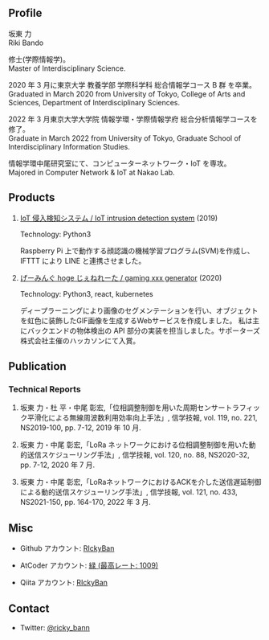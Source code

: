 ## Profile

坂東 力  
Riki Bando

修士(学際情報学)。  
Master of Interdisciplinary Science.

2020 年 3 月に東京大学 教養学部 学際科学科 総合情報学コース B 群 を卒業。  
Graduated in March 2020 from University of Tokyo, College of Arts and Sciences, Department of Interdisciplinary Sciences.

2022 年 3 月東京大学大学院 情報学環・学際情報学府 総合分析情報学コースを修了。  
Graduate in March 2022 from University of Tokyo, Graduate School of Interdisciplinary Information Studies.

情報学環中尾研究室にて、コンピューターネットワーク・IoT を専攻。  
Majored in Computer Network & IoT at Nakao Lab.

## Products

1. [IoT 侵入検知システム / IoT intrusion detection system](https://github.com/RIckyBan/my_face_detection) (2019)　　

   Technology: Python3

   Raspberry Pi 上で動作する顔認識の機械学習プログラム(SVM)を作成し、IFTTT により LINE と連携させました。

1. [げーみんぐ hoge じぇねれーた / gaming xxx generator](https://github.com/RIckyBan/gaming-hoge-generator) (2020)

   Technology: Python3, react, kubernetes  

   ディープラーニングにより画像のセグメンテーションを行い、オブジェクトを虹色に装飾したGIF画像を生成するWebサービスを作成しました。 私は主にバックエンドの物体検出の API 部分の実装を担当しました。サポーターズ株式会社主催のハッカソンにて入賞。

## Publication

### Technical Reports

1. 坂東 力・杜 平・中尾 彰宏,「位相調整制御を用いた周期センサートラフィック平滑化による無線周波数利用効率向上手法」, 信学技報, vol. 119, no. 221, NS2019-100, pp. 7-12, 2019 年 10 月.

2. 坂東 力・中尾 彰宏,「LoRa ネットワークにおける位相調整制御を用いた動的送信スケジューリング手法」, 信学技報, vol. 120, no. 88, NS2020-32, pp. 7-12, 2020 年 7 月.

3. 坂東 力・中尾 彰宏,「LoRaネットワークにおけるACKを介した送信遅延制御による動的送信スケジューリング手法」, 信学技報, vol. 121, no. 433, NS2021-150, pp. 164-170, 2022 年 3 月.

## Misc

- Github アカウント: [RIckyBan](https://github.com/RIckyBan)

- AtCoder アカウント: [緑 (最高レート: 1009)](https://atcoder.jp/users/Ricky_Ban)

- Qiita アカウント: [RIckyBan](https://qiita.com/RIckyBan)

## Contact

- Twitter: [@ricky_bann](https://twitter.com/ricky_bann)
